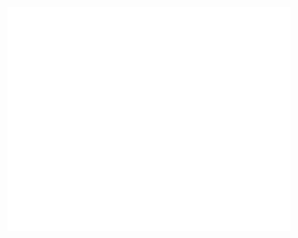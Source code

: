 <div align="center">
	<br>
		<img src="header.svg" width="800" height="400" alt="Click to see the source">
	<br>
</div>
<br>
<br>
